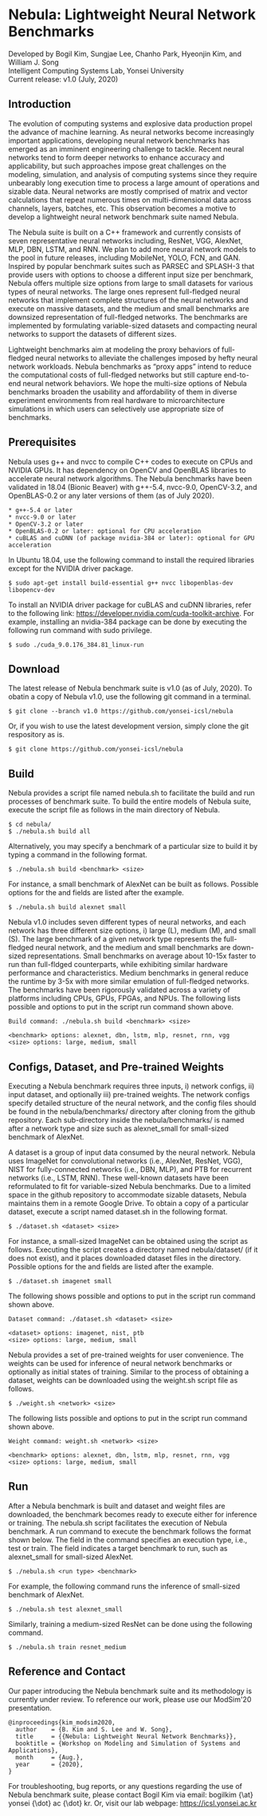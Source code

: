 # Nebula: Lightweight Neural Network Benchmarks
Developed by Bogil Kim, Sungjae Lee, Chanho Park, Hyeonjin Kim, and William J. Song\
Intelligent Computing Systems Lab, Yonsei University\
Current release: v1.0 (July, 2020)

## Introduction
The evolution of computing systems and explosive data production propel the advance of machine learning. As neural networks become increasingly important applications, developing neural network benchmarks has emerged as an imminent engineering challenge to tackle. Recent neural networks tend to form deeper networks to enhance accuracy and applicability, but such approaches impose great challenges on the modeling, simulation, and analysis of computing systems since they require unbearably long execution time to process a large amount of operations and sizable data. Neural networks are mostly comprised of matrix and vector calculations that repeat numerous times on multi-dimensional data across channels, layers, batches, etc. This observation becomes a motive to develop a lightweight neural network benchmark suite named Nebula.

The Nebula suite is built on a C++ framework and currently consists of seven representative neural networks including, ResNet, VGG, AlexNet, MLP, DBN, LSTM, and RNN. We plan to add more neural network models to the pool in future releases, including MobileNet, YOLO, FCN, and GAN. Inspired by popular benchmark suites such as PARSEC and SPLASH-3 that provide users with options to choose a different input size per benchmark, Nebula offers multiple size options from large to small datasets for various types of neural networks. The large ones represent full-fledged neural networks that implement complete structures of the neural networks and execute on massive datasets, and the medium and small benchmarks are downsized representation of full-fledged networks. The benchmarks are implemented by formulating variable-sized datasets and compacting neural networks to support the datasets of different sizes.

Lightweight benchmarks aim at modeling the proxy behaviors of full-fledged neural networks to alleviate the challenges imposed by hefty neural network workloads. Nebula benchmarks as “proxy apps” intend to reduce the computational costs of full-fledged networks but still capture end-to-end neural network behaviors. We hope the multi-size options of Nebula benchmarks broaden the usability and affordability of them in diverse experiment environments from real hardware to microarchitecture simulations in which users can selectively use appropriate size of benchmarks.


## Prerequisites
Nebula uses g++ and nvcc to compile C++ codes to execute on CPUs and NVIDIA GPUs. It has dependency on OpenCV and OpenBLAS libraries to accelerate neural network algorithms. The Nebula benchmarks have been validated in 18.04 (Bionic Beaver) with g++-5.4, nvcc-9.0, OpenCV-3.2, and OpenBLAS-0.2 or any later versions of them (as of July 2020).

    * g++-5.4 or later
    * nvcc-9.0 or later
    * OpenCV-3.2 or later
    * OpenBLAS-0.2 or later: optional for CPU acceleration
    * cuBLAS and cuDNN (of package nvidia-384 or later): optional for GPU acceleration

In Ubuntu 18.04, use the following command to install the required libraries except for the NVIDIA driver package.

    $ sudo apt-get install build-essential g++ nvcc libopenblas-dev libopencv-dev

To install an NVIDIA driver package for cuBLAS and cuDNN libraries, refer to the following link: https://developer.nvidia.com/cuda-toolkit-archive. For example, installing an nvidia-384 package can be done by executing the following run command with sudo privilege.

    $ sudo ./cuda_9.0.176_384.81_linux-run


## Download
The latest release of Nebula benchmark suite is v1.0 (as of July, 2020). To obatin a copy of Nebula v1.0, use the following git command in a terminal.

    $ git clone --branch v1.0 https://github.com/yonsei-icsl/nebula

Or, if you wish to use the latest development version, simply clone the git respository as is.

    $ git clone https://github.com/yonsei-icsl/nebula


## Build
Nebula provides a script file named nebula.sh to facilitate the build and run processes of benchmark suite. To build the entire models of Nebula suite, execute the script file as follows in the main directory of Nebula.

    $ cd nebula/
    $ ./nebula.sh build all

Alternatively, you may specify a benchmark of a particular size to build it by typing a command in the following format.

    $ ./nebula.sh build <benchmark> <size>

For instance, a small benchmark of AlexNet can be built as follows. Possible options for the <benchmark> and <size> fields are listed after the example.

    $ ./nebula.sh build alexnet small

Nebula v1.0 includes seven different types of neural networks, and each network has three different size options, i) large (L), medium (M), and small (S). The large benchmark of a given network type represents the full-fledged neural network, and the medium and small benchmarks are down-sized representations. Small benchmarks on average about 10-15x faster to run than full-fldged counterparts, while exhibiting similar hardware performance and characteristics. Medium benchmarks in general reduce the runtime by 3-5x with more similar emulation of full-fledged networks. The benchmarks have been rigorously validated across a variety of platforms including CPUs, GPUs, FPGAs, and NPUs. The following lists possible <benchmark> and <size> options to put in the script run command shown above.
 
    Build command: ./nebula.sh build <benchmark> <size>
    
    <benchmark> options: alexnet, dbn, lstm, mlp, resnet, rnn, vgg
    <size> options: large, medium, small


## Configs, Dataset, and Pre-trained Weights
Executing a Nebula benchmark requires three inputs, i) network configs, ii) input dataset, and optionally iii) pre-trained weights. The network configs specify detailed structure of the neural network, and the config files should be found in the nebula/benchmarks/ directory after cloning from the github repository. Each sub-directory inside the nebula/benchmarks/ is named after a network type and size such as alexnet_small for small-sized benchmark of AlexNet.

A dataset is a group of input data consumed by the neural network. Nebula uses ImageNet for convolutional networks (i.e., AlexNet, ResNet, VGG), NIST for fully-connected networks (i.e., DBN, MLP), and PTB for recurrent networks (i.e., LSTM, RNN). These well-known datasets have been reformulated to fit for variable-sized Nebula benchmarks. Due to a limited space in the github repository to accommodate sizable datasets, Nebula maintains them in a remote Google Drive. To obtain a copy of a particular dataset, execute a script named dataset.sh in the following format.

    $ ./dataset.sh <dataset> <size>

For instance, a small-sized ImageNet can be obtained using the script as follows. Executing the script creates a directory named nebula/dataset/ (if it does not exist), and it places downloaded dataset files in the directory. Possible options for the <dataset> and <size> fields are listed after the example. 

    $ ./dataset.sh imagenet small
    
The following shows possible <dataset> and <size> options to put in the script run command shown above.

    Dataset command: ./dataset.sh <dataset> <size>
    
    <dataset> options: imagenet, nist, ptb
    <size> options: large, medium, small

Nebula provides a set of pre-trained weights for user convenience. The weights can be used for inference of neural network benchmarks or optionally as initial states of training. Similar to the process of obtaining a dataset, weights can be downloaded using the weight.sh script file as follows.
  
    $ ./weight.sh <network> <size>

The following lists possible <network> and <size> options to put in the script run command shown above.

    Weight command: weight.sh <network> <size>
    
    <benchmark> options: alexnet, dbn, lstm, mlp, resnet, rnn, vgg
    <size> options: large, medium, small


## Run
After a Nebula benchmark is built and dataset and weight files are downloaded, the benchmark becomes ready to execute either for inference or training. The nebula.sh script facilitates the execution of Nebula benchmark. A run command to execute the benchmark follows the format shown below. The <run type> field in the command specifies an execution type, i.e., test or train. The <benchmark> field indicates a target benchmark to run, such as alexnet_small for small-sized AlexNet.

    $ ./nebula.sh <run type> <benchmark>

For example, the following command runs the inference of small-sized benchmark of AlexNet.

    $ ./nebula.sh test alexnet_small

Similarly, training a medium-sized ResNet can be done using the following command.

    $ ./nebula.sh train resnet_medium


## Reference and Contact
Our paper introducing the Nebula benchmark suite and its methodology is currently under review. To reference our work, please use our ModSim'20 presentation.

    @inproceedings{kim_modsim2020,
      author    = {B. Kim and S. Lee and W. Song},
      title     = {{Nebula: Lightweight Neural Network Benchmarks}},
      booktitle = {Workshop on Modeling and Simulation of Systems and Applications},
      month     = {Aug.},
      year      = {2020},
    }

For troubleshooting, bug reports, or any questions regarding the use of Nebula benchmark suite, please contact Bogil Kim via email: bogilkim {\at} yonsei {\dot} ac {\dot} kr. Or, visit our lab webpage: https://icsl.yonsei.ac.kr

